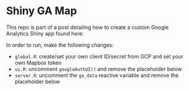 # Shiny GA Map

This repo is part of a post detailing how to create a custom Google Analytics Shiny app found here:

In order to run, make the following changes:

- `global.R`:  create/set your own client ID/secret from GCP and set your own Mapbox token
- `ui.R`: uncomment  `googleAuthUI()` and remove the placeholder below
- `server.R`: uncomment the `ga_data` reactive variable and remove the placeholder below
